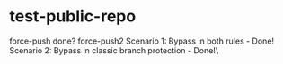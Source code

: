 # test-public-repo
force-push done?
force-push2
Scenario 1: Bypass in both rules - Done!
Scenario 2: Bypass in classic branch protection - Done!\
